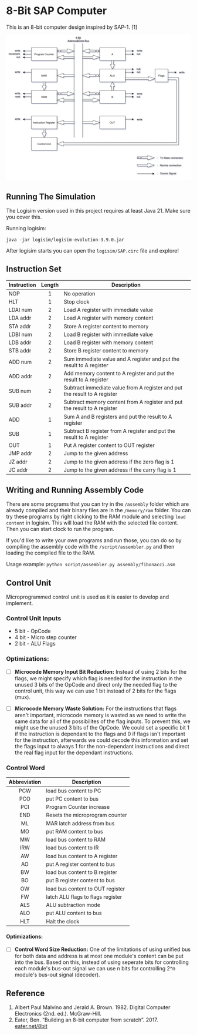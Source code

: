 # 8-Bit SAP Computer

This is an 8-bit computer design inspired by SAP-1. [1]

![](image/diagram.png)

## Running The Simulation

The Logisim version used in this project requires at least Java 21. Make sure you cover this.

Running logisim:

```
java -jar logisim/logisim-evolution-3.9.0.jar
```

After logisim starts you can open the `logisim/SAP.circ` file and explore!

## Instruction Set

| Instruction | Length | Description |
|---|:---:|---|
| NOP | 1 | No operation |
| HLT | 1 | Stop clock |
| LDAI num | 2 | Load A register with immediate value |
| LDA addr | 2 | Load A register with memory content |
| STA addr | 2 | Store A register content to memory |
| LDBI num | 2 | Load B register with immediate value |
| LDB addr | 2 | Load B register with memory content |
| STB addr | 2 | Store B register content to memory |
| ADD num | 2 | Sum immediate value and A register and put the result to A register |
| ADD addr | 2 | Add memory content to A register and put the result to A register |
| SUB num | 2 | Subtract immediate value from A register and put the result to A register |
| SUB addr | 2 | Subtract memory content from A register and put the result to A register |
| ADD | 1 | Sum A and B registers and put the result to A register |
| SUB | 1 | Subtract B register from A register and put the result to A register |
| OUT | 1 | Put A register content to OUT register |
| JMP addr | 2 | Jump to the given address |
| JZ addr | 2 | Jump to the given address if the zero flag is 1 |
| JC addr | 2 | Jump to the given address if the carry flag is 1 |

## Writing and Running Assembly Code

There are some programs that you can try in the `/assembly` folder which are already compiled and their binary files are in the `/memory/ram` folder. You can try these programs by right clicking to the RAM module and selecting `load content` in logisim. This will load the RAM with the selected file content. Then you can start clock to run the program.

If you'd like to write your own programs and run those, you can do so by compiling the assembly code with the `/script/assembler.py` and then loading the compiled file to the RAM.

Usage example: `python script/assembler.py assembly/fibonacci.asm`

## Control Unit

Microprogrammed control unit is used as it is easier to develop and implement.

### Control Unit Inputs

- 5 bit - OpCode
- 4 bit - Micro step counter
- 2 bit - ALU Flags

### Optimizations:

- [ ] **Microcode Memory Input Bit Reduction:** Instead of using 2 bits for the flags, we might specify which flag is needed for the instruction in the unused 3 bits of the OpCode and direct only the needed flag to the control unit, this way we can use 1 bit instead of 2 bits for the flags (mux).

- [ ] **Microcode Memory Waste Solution:** For the instructions that flags aren't important, microcode memory is wasted as we need to write the same data for all of the possibilites of the flag inputs.
To prevent this, we might use the unused 3 bits of the OpCode. We could set a specific bit 1 if the instruction is dependant to the flags and 0 if flags isn't important for the instruction, afterwards we could decode this information and set the flags input to always 1 for the non-dependant instructions and direct the real flag input for the dependant instructions.

### Control Word

| Abbreviation | Description |
|:---:|---|
| PCW | load bus content to PC |
| PCO | put PC content to bus |
| PCI | Program Counter increase |
| END | Resets the microprogram counter |
| ML | MAR latch address from bus |
| MO | put RAM content to bus |
| MW | load bus content to RAM |
| IRW | load bus content to IR |
| AW | load bus content to A register |
| AO | put A register content to bus |
| BW | load bus content to B register |
| BO | put B register content to bus |
| OW | load bus content to OUT register |
| FW | latch ALU flags to flags register |
| ALS | ALU subtraction mode |
| ALO | put ALU content to bus |
| HLT | Halt the clock |

#### Optimizations:

- [ ] **Control Word Size Reduction:** One of the limitations of using unified bus for both data and address is at most one module's content can be put into the bus. Based on this, instead of using seperate bits for controlling each module's bus-out signal we can use n bits for controlling 2^n module's bus-out signal (decoder).

## Reference

1. Albert Paul Malvino and Jerald A. Brown. 1982. Digital Computer Electronics (2nd. ed.). McGraw-Hill.
2. Eater, Ben. “Building an 8-bit computer from scratch”. 2017. [eater.net/8bit](https://eater.net/8bit)
